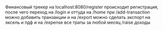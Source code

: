 Финансовый трекер на localhost:8080/register происходит регистрация, после чего
переход на /login и оттуда на /home при /add-transaction можно добавить транзакции
и на /export можно сделать экспорт на эксель и пдф и на /expense все траты за любой месяц
/raise доходы